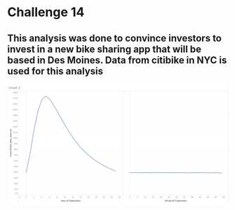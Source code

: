 # Challenge 14
## This analysis was done to convince investors to invest in a new bike sharing app that will be based in Des Moines. Data from citibike in NYC is used for this analysis 

![alt text](https://github.com/specialcanadian/14Challenge/blob/main/Images/image%20(7).png?raw=true)
